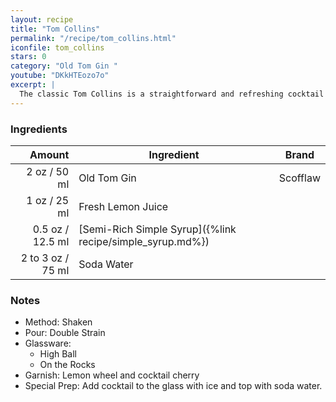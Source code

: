 ```yaml
---
layout: recipe
title: "Tom Collins"
permalink: "/recipe/tom_collins.html"
iconfile: tom_collins
stars: 0
category: "Old Tom Gin "
youtube: "DKkHTEozo7o"
excerpt: |
  The classic Tom Collins is a straightforward and refreshing cocktail that combines gin with lemon juice, sugar and club soda.
---
```


### Ingredients

|    Amount | Ingredient                                                | Brand    |
| --------: | --------------------------------------------------------- | -------- |
|      2 oz / 50 ml | Old Tom Gin                                               | Scofflaw |
|      1 oz / 25 ml | Fresh Lemon Juice                                         |
|    0.5 oz / 12.5 ml | [Semi-Rich Simple Syrup]({%link recipe/simple_syrup.md%}) |
| 2 to 3 oz / 75 ml | Soda Water                                                |

### Notes

- Method: Shaken
- Pour: Double Strain
- Glassware:
  - High Ball
  - On the Rocks
- Garnish: Lemon wheel and cocktail cherry
- Special Prep: Add cocktail to the glass with ice and top with soda water.
